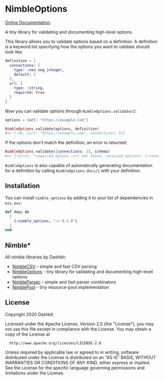 # NimbleOptions

[Online Documentation](https://hexdocs.pm/nimble_options).

A tiny library for validating and documenting high-level options.

This library allows you to validate options based on a definition.
A definition is a keyword list specifying how the options you want
to validate should look like:

```elixir
definition = [
  connections: [
    type: :non_neg_integer,
    default: 5
  ],
  url: [
    type: :string,
    required: true
  ]
]
```

Now you can validate options through `NimbleOptions.validate/2`:

```elixir
options = [url: "https://example.com"]

NimbleOptions.validate(options, definition)
#=> {:ok, [url: "https://example.com", connections: 5]}
```

If the options don't match the definition, an error is returned:

```elixir
NimbleOptions.validate([connections: 3], schema)
#=> {:error, "required option :url not found, received options: [:connections]"}
```

`NimbleOptions` is also capable of automatically generating
documentation for a definition by calling `NimbleOptions.docs/1`
with your definition.

## Installation

You can install `nimble_options` by adding it to your list of
dependencies in `mix.exs`:

```elixir
def deps do
  [
    {:nimble_options, "~> 0.1.0"}
  ]
end
```

## Nimble*

All nimble libraries by Dashbit:

  * [NimbleCSV](https://github.com/dashbitco/nimble_csv) - simple and fast CSV parsing
  * [NimbleOptions](https://github.com/dashbitco/nimble_options) - tiny library for validating and documenting high-level options
  * [NimbleParsec](https://github.com/dashbitco/nimble_parsec) - simple and fast parser combinators
  * [NimblePool](https://github.com/dashbitco/nimble_pool) - tiny resource-pool implementation

## License

Copyright 2020 Dashbit

  Licensed under the Apache License, Version 2.0 (the "License");
  you may not use this file except in compliance with the License.
  You may obtain a copy of the License at

      http://www.apache.org/licenses/LICENSE-2.0

  Unless required by applicable law or agreed to in writing, software
  distributed under the License is distributed on an "AS IS" BASIS,
  WITHOUT WARRANTIES OR CONDITIONS OF ANY KIND, either express or implied.
  See the License for the specific language governing permissions and
  limitations under the License.
